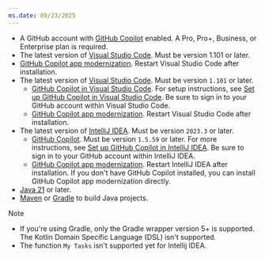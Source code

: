 ```yaml
---
ms.date: 09/23/2025
---
```


- A GitHub account with [GitHub Copilot](https://github.com/features/copilot) enabled. A Pro, Pro+, Business, or Enterprise plan is required.
- The latest version of [Visual Studio Code](https://code.visualstudio.com/). Must be version 1.101 or later.
- [GitHub Copilot app modernization](https://marketplace.visualstudio.com/items?itemName=vscjava.migrate-java-to-azure). Restart Visual Studio Code after installation.
- The latest version of [Visual Studio Code](https://code.visualstudio.com/). Must be version `1.101` or later.
    - [GitHub Copilot in Visual Studio Code](https://code.visualstudio.com/docs/copilot/overview). For setup instructions, see [Set up GitHub Copilot in Visual Studio Code](https://code.visualstudio.com/docs/copilot/setup). Be sure to sign in to your GitHub account within Visual Studio Code.
    - [GitHub Copilot app modernization](https://marketplace.visualstudio.com/items?itemName=vscjava.migrate-java-to-azure). Restart Visual Studio Code after installation.
- The latest version of [IntelliJ IDEA](https://www.jetbrains.com/idea/download). Must be version `2023.3` or later.
    - [GitHub Copilot](https://plugins.jetbrains.com/plugin/17718-github-copilot). Must be version `1.5.59` or later. For more instructions, see [Set up GitHub Copilot in IntelliJ IDEA](https://docs.github.com/en/copilot/get-started/quickstart). Be sure to sign in to your GitHub account within IntelliJ IDEA.
    - [GitHub Copilot app modernization](https://plugins.jetbrains.com/plugin/28791-github-copilot-app-modernization). Restart IntelliJ IDEA after installation. If you don't have GitHub Copilot installed, you can install GitHub Copilot app modernization directly.
- [Java 21](/java/openjdk/download) or later.
- [Maven](https://maven.apache.org/download.cgi) or [Gradle](https://gradle.org/install/) to build Java projects.

> [!NOTE]
> - If you're using Gradle, only the Gradle wrapper version 5+ is supported. The Kotlin Domain Specific Language (DSL) isn't supported.
> - The function `My Tasks` isn't supported yet for Intellij IDEA.
